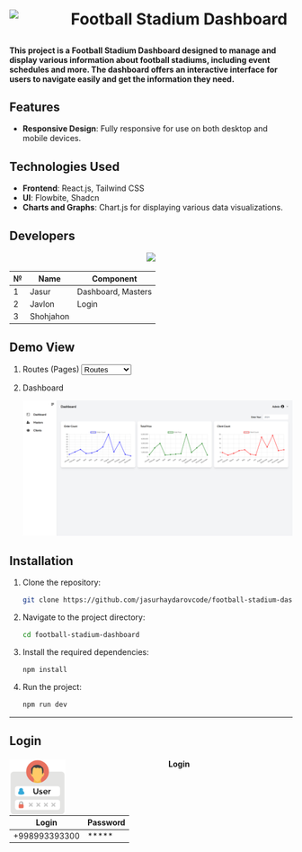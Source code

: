 <div align="center">
<!-- <h1 align="center">Football Stadium Dashboard</h1> -->

<img align=left src="https://cdn-icons-png.flaticon.com/512/6820/6820955.png" width="100">

<h1>Football Stadium Dashboard</h1>

</div>

## 
##
#### This project is a **Football Stadium Dashboard** designed to manage and display various information about football stadiums, including event schedules and more. The dashboard offers an interactive interface for users to navigate easily and get the information they need.

## Features

- **Responsive Design**: Fully responsive for use on both desktop and mobile devices.

## Technologies Used

- **Frontend**: React.js, Tailwind CSS
- **UI**: Flowbite, Shadcn
- **Charts and Graphs**: Chart.js for displaying various data visualizations.

## Developers
<p align="center">
  <a href="https://github.com/jasurhaydarovcode/football-stadium-dashboard/graphs/contributors">
    <img src="https://contrib.rocks/image?repo=jasurhaydarovcode/football-stadium-dashboard">
  </a>
</p>

|  №  |      Name     |     Component     |
|-----|---------------|-------------------|
|  1  |   Jasur       | Dashboard, Masters|
|  2  |   Javlon      | Login |
|  3  |   Shohjahon   ||

## Demo View

1. Routes (Pages)
    <select>
        <option>
            Routes
        </option>
        <option>
            /dashboard
        </option>
        <option>
            /masters
        </option>
    </select>

 1. Dashboard

    ![Demo Banner Dashboard](.github/demo-banner.png)


## Installation

1. Clone the repository:

   ```bash
   git clone https://github.com/jasurhaydarovcode/football-stadium-dashboard.git
   ```

2. Navigate to the project directory:

    ```bash
    cd football-stadium-dashboard
    ```

3. Install the required dependencies:

    ```bash
    npm install
    ```

4. Run the project:
    ```bash
    npm run dev
    ```


---

## Login

<div align=center>
<img align="left" src=".github/user-loginpng.png" width="100px">
<h4>Login</h4> 

| Login | Password |
| ----- | -------- |
| +998993393300 | ***** |
</div>